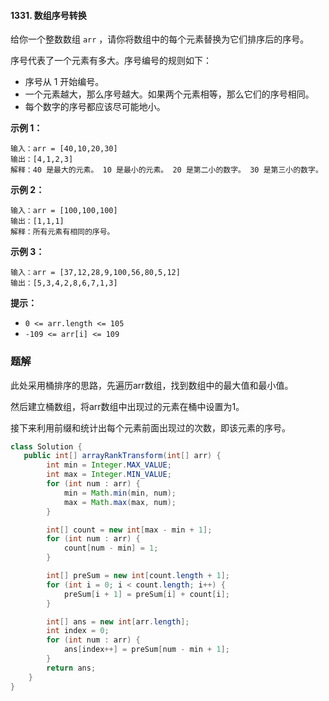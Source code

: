 #### 1331. 数组序号转换

给你一个整数数组 `arr` ，请你将数组中的每个元素替换为它们排序后的序号。

序号代表了一个元素有多大。序号编号的规则如下：

- 序号从 1 开始编号。
- 一个元素越大，那么序号越大。如果两个元素相等，那么它们的序号相同。
- 每个数字的序号都应该尽可能地小。

**示例 1：**

```shell
输入：arr = [40,10,20,30]
输出：[4,1,2,3]
解释：40 是最大的元素。 10 是最小的元素。 20 是第二小的数字。 30 是第三小的数字。
```

**示例 2：**

```shell
输入：arr = [100,100,100]
输出：[1,1,1]
解释：所有元素有相同的序号。
```

**示例 3：**

```shell
输入：arr = [37,12,28,9,100,56,80,5,12]
输出：[5,3,4,2,8,6,7,1,3]
```

**提示：**

- `0 <= arr.length <= 105`
- `-109 <= arr[i] <= 109`

### 题解

此处采用桶排序的思路，先遍历arr数组，找到数组中的最大值和最小值。

然后建立桶数组，将arr数组中出现过的元素在桶中设置为1。

接下来利用前缀和统计出每个元素前面出现过的次数，即该元素的序号。

```java
class Solution {
   public int[] arrayRankTransform(int[] arr) {
        int min = Integer.MAX_VALUE;
        int max = Integer.MIN_VALUE;
        for (int num : arr) {
            min = Math.min(min, num);
            max = Math.max(max, num);
        }

        int[] count = new int[max - min + 1];
        for (int num : arr) {
            count[num - min] = 1;
        }

        int[] preSum = new int[count.length + 1];
        for (int i = 0; i < count.length; i++) {
            preSum[i + 1] = preSum[i] + count[i];
        }

        int[] ans = new int[arr.length];
        int index = 0;
        for (int num : arr) {
            ans[index++] = preSum[num - min + 1];
        }
        return ans;
    }
}
```

